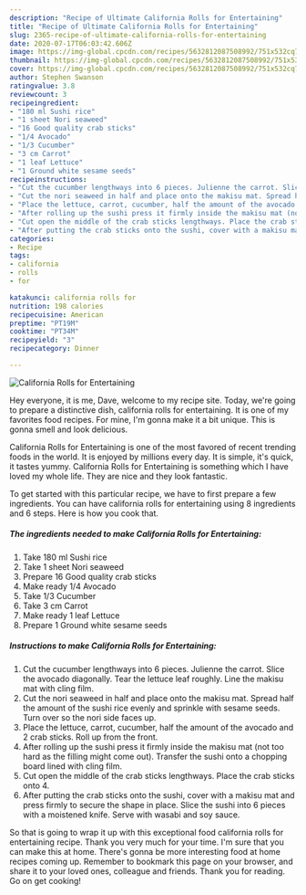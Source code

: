 ```yaml
---
description: "Recipe of Ultimate California Rolls for Entertaining"
title: "Recipe of Ultimate California Rolls for Entertaining"
slug: 2365-recipe-of-ultimate-california-rolls-for-entertaining
date: 2020-07-17T06:03:42.606Z
image: https://img-global.cpcdn.com/recipes/5632812087508992/751x532cq70/california-rolls-for-entertaining-recipe-main-photo.jpg
thumbnail: https://img-global.cpcdn.com/recipes/5632812087508992/751x532cq70/california-rolls-for-entertaining-recipe-main-photo.jpg
cover: https://img-global.cpcdn.com/recipes/5632812087508992/751x532cq70/california-rolls-for-entertaining-recipe-main-photo.jpg
author: Stephen Swanson
ratingvalue: 3.8
reviewcount: 3
recipeingredient:
- "180 ml Sushi rice"
- "1 sheet Nori seaweed"
- "16 Good quality crab sticks"
- "1/4 Avocado"
- "1/3 Cucumber"
- "3 cm Carrot"
- "1 leaf Lettuce"
- "1 Ground white sesame seeds"
recipeinstructions:
- "Cut the cucumber lengthways into 6 pieces. Julienne the carrot. Slice the avocado diagonally. Tear the lettuce leaf roughly. Line the makisu mat with cling film."
- "Cut the nori seaweed in half and place onto the makisu mat. Spread half the amount of the sushi rice evenly and sprinkle with sesame seeds. Turn over so the nori side faces up."
- "Place the lettuce, carrot, cucumber, half the amount of the avocado and 2 crab sticks. Roll up from the front."
- "After rolling up the sushi press it firmly inside the makisu mat (not too hard as the filling might come out). Transfer the sushi onto a chopping board lined with cling film."
- "Cut open the middle of the crab sticks lengthways. Place the crab sticks onto 4."
- "After putting the crab sticks onto the sushi, cover with a makisu mat and press firmly to secure the shape in place. Slice the sushi into 6 pieces with a moistened knife. Serve with wasabi and soy sauce."
categories:
- Recipe
tags:
- california
- rolls
- for

katakunci: california rolls for 
nutrition: 198 calories
recipecuisine: American
preptime: "PT19M"
cooktime: "PT34M"
recipeyield: "3"
recipecategory: Dinner

---
```



![California Rolls for Entertaining](https://img-global.cpcdn.com/recipes/5632812087508992/751x532cq70/california-rolls-for-entertaining-recipe-main-photo.jpg)

Hey everyone, it is me, Dave, welcome to my recipe site. Today, we're going to prepare a distinctive dish, california rolls for entertaining. It is one of my favorites food recipes. For mine, I'm gonna make it a bit unique. This is gonna smell and look delicious.

California Rolls for Entertaining is one of the most favored of recent trending foods in the world. It is enjoyed by millions every day. It is simple, it's quick, it tastes yummy. California Rolls for Entertaining is something which I have loved my whole life. They are nice and they look fantastic.




To get started with this particular recipe, we have to first prepare a few ingredients. You can have california rolls for entertaining using 8 ingredients and 6 steps. Here is how you cook that.

<!--inarticleads1-->

##### The ingredients needed to make California Rolls for Entertaining:

1. Take 180 ml Sushi rice
1. Take 1 sheet Nori seaweed
1. Prepare 16 Good quality crab sticks
1. Make ready 1/4 Avocado
1. Take 1/3 Cucumber
1. Take 3 cm Carrot
1. Make ready 1 leaf Lettuce
1. Prepare 1 Ground white sesame seeds




<!--inarticleads2-->

##### Instructions to make California Rolls for Entertaining:

1. Cut the cucumber lengthways into 6 pieces. Julienne the carrot. Slice the avocado diagonally. Tear the lettuce leaf roughly. Line the makisu mat with cling film.
1. Cut the nori seaweed in half and place onto the makisu mat. Spread half the amount of the sushi rice evenly and sprinkle with sesame seeds. Turn over so the nori side faces up.
1. Place the lettuce, carrot, cucumber, half the amount of the avocado and 2 crab sticks. Roll up from the front.
1. After rolling up the sushi press it firmly inside the makisu mat (not too hard as the filling might come out). Transfer the sushi onto a chopping board lined with cling film.
1. Cut open the middle of the crab sticks lengthways. Place the crab sticks onto 4.
1. After putting the crab sticks onto the sushi, cover with a makisu mat and press firmly to secure the shape in place. Slice the sushi into 6 pieces with a moistened knife. Serve with wasabi and soy sauce.




So that is going to wrap it up with this exceptional food california rolls for entertaining recipe. Thank you very much for your time. I'm sure that you can make this at home. There's gonna be more interesting food at home recipes coming up. Remember to bookmark this page on your browser, and share it to your loved ones, colleague and friends. Thank you for reading. Go on get cooking!
